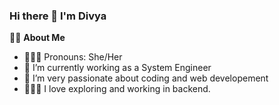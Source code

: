 ### Hi there 👋 I'm Divya

👩‍💻 **About Me**

- 👩🏻‍💻 Pronouns: She/Her
- 🔭 I’m currently working as a System Engineer
- 🌱 I’m very passionate about coding and web developement
- 👩🏻‍🏫 I love exploring and working in backend.

